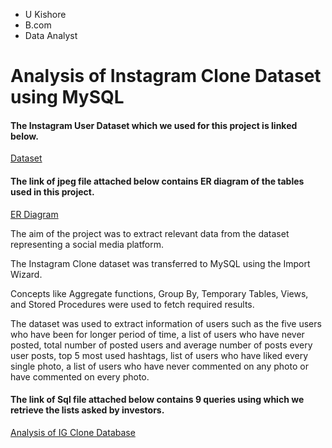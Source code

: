 - U Kishore
- B.com
- Data Analyst

# Analysis of Instagram Clone Dataset using MySQL

#### The Instagram User Dataset which we used for this project is linked below.
[Dataset](https://github.com/ukishore33/Analysing-IG-Clone-Database-using-MySQL/blob/main/ig_clone_db.sql)

#### The link of jpeg file attached below contains ER diagram of the tables used in this project.
[ER Diagram](https://github.com/ukishore33/Analysing-IG-Clone-Database/blob/main/ER%20Diagram%20of%20IG%20Clone%20Database.jpeg)

The aim of the project was to extract relevant data from the dataset representing a social media platform.

The Instagram Clone dataset was transferred to MySQL using the Import Wizard.

Concepts like Aggregate functions, Group By, Temporary Tables, Views, and Stored Procedures  were used to fetch required results.

The dataset was used to extract information of users such as the five users who have been for longer period of time, a list of users who have never posted, total number of posted users and average number of posts every user posts, top 5 most used hashtags,  list of users who have liked every single photo, a list of users who have never commented on any photo or have commented on every photo.

#### The link of Sql file attached below contains 9 queries using which we retrieve the lists asked by investors.
[Analysis of IG Clone Database](https://github.com/ukishore33/Analysing-IG-Clone-Database/blob/main/Analysing%20IG%20Clone%20Database%20.sql)
